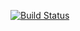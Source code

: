 [![Build Status](https://travis-ci.org/hussein-aitlahcen/tighub.svg?branch=master)](https://travis-ci.org/hussein-aitlahcen/tighub)
